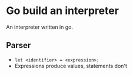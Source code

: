 # Go build an interpreter
An interpreter written in go.

## Parser
- `let <identifier> = <expression>;`
- Expressions produce values, statements don't

